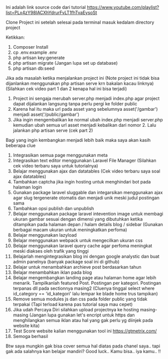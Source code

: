 Ini adalah link source code dari tutorial https://www.youtube.com/playlist?list=PLx4zY98IACXhYdrurFvLT1fhTvaEysoSt

Clone Project ini setelah selesai pada terminal masuk kedalam directory project

Ketikkan:
1. Composer Install
2. cp .env.example .env
3. php artisan key:generate
4. php artisan migrate (Jangan lupa set up database)
5. php artisan db:seed

Jika ada masalah ketika menjalankan project ini (Note project ini tidak bisa dijanlankan menggunakan php artisan serve krn bakalan kacau linknya) (Silahkan cek video part 1 dan 2 kenapa hal ini bisa terjadi)
1. Project ini sengaja merubah server.php menjadi index.php agar project dapat dijalankan langsung tanpa perlu pergi ke folder public
2. Karena hal itu maka url pada asset yang sebelumnya asset('/gambar') menjadi asset('/public/gambar')
3. Jika ingin mengembalikan ke normal ubah index.php menjadi server.php kemudian ubah semua url asset menjadi kebalikan dari nomor 2. Lalu jalankan php artisan serve (cek part 2)

Bagi yang ingin kembangkan menjadi lebih baik maka saya akan kasih beberapa clue
1. Integrasikan semua page menggunakan meta
2. Integrasikan text editor menggunakan Laravel File Manager (Silahkan cek video terbaru saya untuk tutorialnya)
3. Belajar menggunakan ajax dan datatables (Cek video terbaru saya soal ajax datatables)
4. Tambahkan captcha jika ingin hosting untuk menghindari bot pada halaman login
5. Gunakan package laravel sluggable dan integarsikan menggunakan ajax agar slug tergenerate otomatis dan menjadi unik meski judul postingan sama
6. Tambahkan opsi publish dan unpublish
7. Belajar menggunakan package laravel intevention image untuk membagi ukuran gambar sesuai dengan dimensi yang dibutuhkan ketika ditampikan pada halaman depan / halam details blog / sidebar (Gunakan berbagai macam ukuran untuk meningkatkan perfoma)
8. Belajar menggunakan lazyload
9. Belajar menggunakan webpack untuk mengecilkan ukuran css
10. Belajar menggunakan laravel query cache agar perfoma meningkat meski diakses oleh trafik yang tinggi
11. Belajarlah mengintegrasikan blog ini dengan google analystic dan buat admin panelnya (banyak package soal ini di github)
12. Belajar untuk menambahkan archieve post berdasarkan tahun
13. Belajar menambahkan iklan pada blog
14. Belajar mengembangkan landing page atau halaman home agar lebih menarik. Tampilkanlah featured Post. Postingan per kategori. Postingan terpanas dll pada sectionnya masing2 (Cluenya tinggal select where id_category == 'id_kategori' lalu lempar ke blade home trus tampikan)
15. Remove semua modules js dan css pada folder public yang tidak terpakai (Tapi terload karena pas tutorial saya mau cepet)
16. Jika udah Percaya Diri silahkan upload projectnya ke hosting masing-masing (Jangan lupa gunakan let's encript untuk https dan menghilangkan semua iklan atau hal yang gak perlu yg diinjek pada website kita)
17. Test Score website kalian menggunakan tool ini https://gtmetrix.com/
18. Semoga berhasil

Btw saya mungkin gak bisa cover semua hal diatas pada chanel saya.. tapi gak ada salahnya kan belajar mandiri?
Good luck.. Kamu bisa.. iya kamu.. !!
